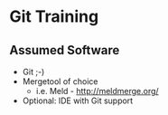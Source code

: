# Git Training

## Assumed Software
* Git ;-)
* Mergetool of choice
  * i.e. Meld - http://meldmerge.org/
* Optional: IDE with Git support
